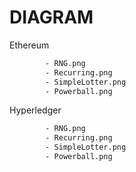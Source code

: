 # DIAGRAM
Ethereum
```sh
		- RNG.png
		- Recurring.png
		- SimpleLotter.png
		- Powerball.png
```

Hyperledger
```sh
		- RNG.png
		- Recurring.png
		- SimpleLotter.png
		- Powerball.png
					
```
	
	
